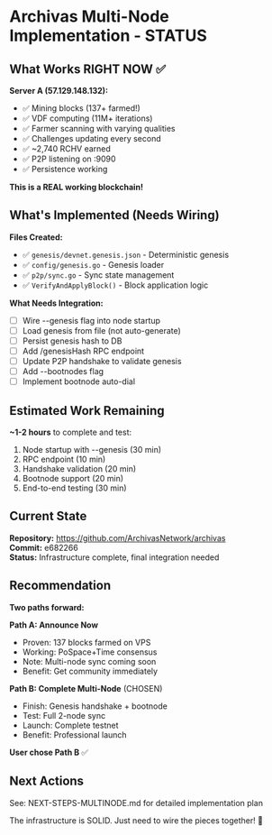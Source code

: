 # Archivas Multi-Node Implementation - STATUS

## What Works RIGHT NOW ✅

**Server A (57.129.148.132):**
- ✅ Mining blocks (137+ farmed!)
- ✅ VDF computing (11M+ iterations)
- ✅ Farmer scanning with varying qualities
- ✅ Challenges updating every second
- ✅ ~2,740 RCHV earned
- ✅ P2P listening on :9090
- ✅ Persistence working

**This is a REAL working blockchain!**

## What's Implemented (Needs Wiring)

**Files Created:**
- ✅ `genesis/devnet.genesis.json` - Deterministic genesis
- ✅ `config/genesis.go` - Genesis loader
- ✅ `p2p/sync.go` - Sync state management
- ✅ `VerifyAndApplyBlock()` - Block application logic

**What Needs Integration:**
- [ ] Wire --genesis flag into node startup
- [ ] Load genesis from file (not auto-generate)
- [ ] Persist genesis hash to DB
- [ ] Add /genesisHash RPC endpoint
- [ ] Update P2P handshake to validate genesis
- [ ] Add --bootnodes flag
- [ ] Implement bootnode auto-dial

## Estimated Work Remaining

**~1-2 hours** to complete and test:
1. Node startup with --genesis (30 min)
2. RPC endpoint (10 min)  
3. Handshake validation (20 min)
4. Bootnode support (20 min)
5. End-to-end testing (30 min)

## Current State

**Repository:** https://github.com/ArchivasNetwork/archivas  
**Commit:** e682266  
**Status:** Infrastructure complete, final integration needed

## Recommendation

**Two paths forward:**

**Path A: Announce Now**
- Proven: 137 blocks farmed on VPS
- Working: PoSpace+Time consensus
- Note: Multi-node sync coming soon
- Benefit: Get community immediately

**Path B: Complete Multi-Node** (CHOSEN)
- Finish: Genesis handshake + bootnode
- Test: Full 2-node sync
- Launch: Complete testnet
- Benefit: Professional launch

**User chose Path B** ✅

## Next Actions

See: NEXT-STEPS-MULTINODE.md for detailed implementation plan

The infrastructure is SOLID. Just need to wire the pieces together! 🔧


